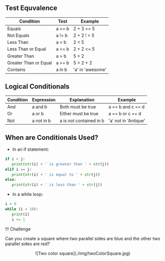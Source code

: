 
## Test Equvalence

Condition | Test | Example
----------|------|--------
Equals | a == b | 2 + 3 == 5
Not Equals | a != b | 2 + 2 ! = 5
Less Than | a < b | 2 < 5
Less Than or Equal | a <= b | 2 + 2 <= 5
Greater Than | a > b | 5 > 2
Greater Than or Equal | a >= b | 5 > 2 + 2
Contains | a in b | 'a' in 'awesome'

## Logical Conditionals
Condition | Expression | Explanation | Example
----------|------------|-------------| -------
And | a and b | Both must be true | a == b and c == d
Or | a or b | Either must be true | a == b or c == d
Not | a not in b | a is not contained in b | 'a' not in 'Antique'

## When are Conditionals Used?

- In an if statement:
```python
if i > j:
   print(str(i) + ' is greater than ' + str(j))
elif i == j:
   print(str(i) + ' is equal to ' + str(j))
else:
   print(str(i) + ' is less than ' + str(j))
```

- In a while loop:
```python
i = 0
while (i < 10):
   print(i)
   i += 1
```

!!! Challenge

   Can you create a square where two parallel sides are blue and the other two parallel sides are red?

   <center>![Two color square](./img/twoColorSquare.jpg)</center>
   
